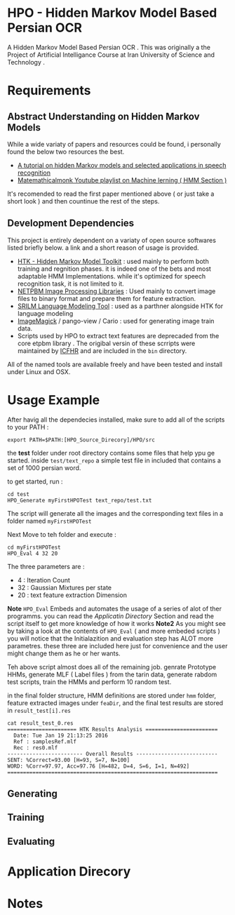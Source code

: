 # HPO - Hidden Markov Model Based Persian OCR 

A Hidden Markov Model Based Persian OCR . 
This was originally a the Project of Artificial Intelligance Course at Iran University of Science and Technology . 

# Requirements 

## Abstract Understanding on Hidden Markov Models
While a wide variaty of papers and resources could be found, i personally found the below two resources the best. 
+  [A tutorial on hidden Markov models and selected applications in speech recognition ]() 
+  [Matemathicalmonk Youtube playlist on Machine lerning ( HMM Section )](https://www.youtube.com/user/mathematicalmonk/playlists)

It's recomended to read the first paper mentioned above ( or just take a short look ) and then countinue the rest of the steps.


## Development Dependencies 
This project is entirely dependent on a variaty of open source softwares listed briefly below. a link and a short reason of usage is provided.  
+ [HTK - Hidden Markov Model Toolkit](http://htk.eng.cam.ac.uk/) : used mainly to perform both training and regnition phases. it is indeed one of the bets and most adaptable HMM Implementations. while it's optimized for speech recognition task, it is not limited to it. 
+ [NETPBM Image Processing Libraries](http://netpbm.sourceforge.net/) : Used mainly to convert image files to binary format and prepare them for feature extraction. 
+ [SRILM Language Modeling Tool](http://www.speech.sri.com/projects/srilm/download.html) : used as a parthner alongside HTK for language modeling  
+ [ImageMagick](http://www.imagemagick.org/script/index.php) / pango-view / Cario : used for generating image train data. 
+ Scripts used by HPO to extract text features are deprecaded from the core etpbm library . The origibal versin of these scrripts were maintained by [ICFHR](http://www.icfhr2014.org/) and are included in the `bin` directory. 

All of the named tools are available freely and have been tested and install under Linux and OSX.

# Usage Example 
After havig all the dependecies installed, make sure to add all of the scripts to your PATH : 
```
export PATH=$PATH:[HPO_Source_Direcory]/HPO/src
```

the **test** folder under root directory contains some files that help ypu ge started. 
inside `test/text_repo` a simple test file in included that contains a set of 1000 persian word. 

to get started, run : 
```
cd test
HPO_Generate myFirstHPOTest text_repo/test.txt
```
The script will generate all the images and the corresponding text files in a folder named `myFirstHPOTest` 

Next Move to teh folder and execute : 
```
cd myFirstHPOTest
HPO_Eval 4 32 20 
```

The three parameters are : 
+ 4 : Iteration Count 
+ 32 : Gaussian Mixtures per state
+ 20 : text feature extraction Dimension 

**Note** `HPO_Eval` Embeds and automates the usage of a series of alot of ther programms. you can read the *Applicatin Directory* Section and read the script itself to get more knowledge of how it works 
**Note2** As you might see by taking a look at the contents of `HPO_Eval` ( and more embeded scripts ) you will notice that the Initialazition and evaluation step has ALOT more parametres. these three are included here just for convenience and the user might change them as he or her wants. 

Teh above script almost does all of the remaining job. genrate Prototype HHMs, generate MLF ( Label files ) from the tarin data, generate rabdom test scripts, train the HMMs and perform 10 random test. 

in the final folder structure, HMM definitions are stored under `hmm` folder, feature extracted images under `feaDir`, and the final test results are stored in `result_test[i].res` 
```
cat result_test_0.res 
====================== HTK Results Analysis =======================
  Date: Tue Jan 19 21:13:25 2016
  Ref : samplesRef.mlf
  Rec : res0.mlf
------------------------ Overall Results --------------------------
SENT: %Correct=93.00 [H=93, S=7, N=100]
WORD: %Corr=97.97, Acc=97.76 [H=482, D=4, S=6, I=1, N=492]
===================================================================
```
  
## Generating 

## Training 

## Evaluating 

# Application Direcory 

# Notes 
